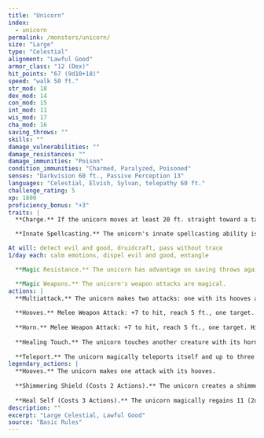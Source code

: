 ```yaml
---
title: "Unicorn"
index:
  - unicorn
permalink: /monsters/unicorn/
size: "Large"
type: "Celestial"
alignment: "Lawful Good"
armor_class: "12 (Dex)"
hit_points: "67 (9d10+18)"
speed: "walk 50 ft."
str_mod: 18
dex_mod: 14
con_mod: 15
int_mod: 11
wis_mod: 17
cha_mod: 16
saving_throws: ""
skills: ""
damage_vulnerabilities: ""
damage_resistances: ""
damage_immunities: "Poison"
condition_immunities: "Charmed, Paralyzed, Poisoned"
senses: "Darkvision 60 ft., Passive Perception 13"
languages: "Celestial, Elvish, Sylvan, telepathy 60 ft."
challenge_rating: 5
xp: 1800
proficiency_bonus: "+3"
traits: |
  **Charge.** If the unicorn moves at least 20 ft. straight toward a target and then hits it with a horn attack on the same turn, the target takes an extra 9 (2d8) piercing damage. If the target is a creature, it must succeed on a DC 15 Strength saving throw or be knocked prone.

  **Innate Spellcasting.** The unicorn's innate spellcasting ability is Charisma (spell save DC 14). The unicorn can innately cast the following spells, requiring no components:

At will: detect evil and good, druidcraft, pass without trace
1/day each: calm emotions, dispel evil and good, entangle

  **Magic Resistance.** The unicorn has advantage on saving throws against spells and other magical effects.

  **Magic Weapons.** The unicorn's weapon attacks are magical.
actions: |
  **Multiattack.** The unicorn makes two attacks: one with its hooves and one with its horn.
  
  **Hooves.** Melee Weapon Attack: +7 to hit, reach 5 ft., one target. Hit: 11 (2d6 + 4) bludgeoning damage.
  
  **Horn.** Melee Weapon Attack: +7 to hit, reach 5 ft., one target. Hit: 8 (1d8 + 4) piercing damage.
  
  **Healing Touch.** The unicorn touches another creature with its horn. The target magically regains 11 (2d8 + 2) hit points. In addition, the touch removes all diseases and neutralizes all poisons afflicting the target.
  
  **Teleport.** The unicorn magically teleports itself and up to three willing creatures it can see within 5 ft. of it, along with any equipment they are wearing or carrying, to a location the unicorn is familiar with, up to 1 mile away.  
legendary_actions: |
  **Hooves.** The unicorn makes one attack with its hooves.
  
  **Shimmering Shield (Costs 2 Actions).** The unicorn creates a shimmering, magical field around itself or another creature it can see within 60 ft. of it. The target gains a +2 bonus to AC until the end of the unicorn's next turn.
  
  **Heal Self (Costs 3 Actions).** The unicorn magically regains 11 (2d8 + 2) hit points.
description: ""
excerpt: "Large Celestial, Lawful Good"
source: "Basic Rules"
---
```

